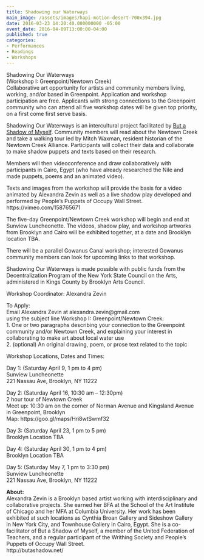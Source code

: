 ```yaml
---
title: Shadowing our Waterways
main_image: /assets/images/hapi-motion-desert-700x394.jpg
date: 2016-03-23 14:20:40.000000000 -05:00
event_date: 2016-04-09T13:00:00-04:00
published: true
categories:
- Performances
- Readings
- Workshops
---
```

<p>Shadowing Our Waterways<br />
(Workshop I: Greenpoint/Newtown Creek)<br />
Collaborative art opportunity for artists and community members living, working, and/or based in Greenpoint. Application and workshop participation are free. Applicants with strong connections to the Greenpoint community who can attend all five workshop dates will be given top priority, on a first come first serve basis.</p>
<p>Shadowing Our Waterways is an intercultural project facilitated by <a href="http://butashadow.net/">But a Shadow of Myself</a>. Community members will read about the Newtown Creek and take a walking tour led by Mitch Waxman, resident historian of the Newtown Creek Alliance. Participants will collect their data and collaborate to make shadow puppets and texts based on their research.</p>
<p>Members will then videoconference and draw collaboratively with participants in Cairo, Egypt (who have already researched the Nile and made puppets, poems and an animated video).</p>
<p>Texts and images from the workshop will provide the basis for a video animated by Alexandra Zevin as well as a live shadow play developed and performed by People’s Puppets of Occupy Wall Street. https://vimeo.com/158765671</p>
<p>The five-day Greenpoint/Newtown Creek workshop will begin and end at Sunview Luncheonette. The videos, shadow play, and workshop artworks from Brooklyn and Cairo will be exhibited together, at a date and Brooklyn location TBA.</p>
<p>There will be a parallel Gowanus Canal workshop; interested Gowanus community members can look for upcoming links to that workshop.</p>
<p>Shadowing Our Waterways is made possible with public funds from the<br />
Decentralization Program of the New York State Council on the Arts, administered in Kings County by Brooklyn Arts Council.</p>
<p>Workshop Coordinator: Alexandra Zevin</p>
<p>To Apply:<br />
Email Alexandra Zevin at alexandra.zevin@gmail.com<br />
using the subject line Workshop I: Greenpoint/Newtown Creek:<br />
1. One or two paragraphs describing your connection to the Greenpoint community and/or Newtown Creek, and explaining your interest in collaborating to make art about local water use<br />
2. (optional) An original drawing, poem, or prose text related to the topic</p>
<p>Workshop Locations, Dates and Times:</p>
<p>Day 1: (Saturday April 9, 1 pm to 4 pm)<br />
Sunview Luncheonette<br />
221 Nassau Ave, Brooklyn, NY 11222</p>
<p>Day 2: (Saturday April 16, 10:30 am – 12:30pm)<br />
2 hour tour of Newtown Creek<br />
Meet up: 10:30 am on the corner of Norman Avenue and Kingsland Avenue in Greenpoint, Brooklyn<br />
Map: https://goo.gl/maps/Hri8wtSwmf32</p>
<p>Day 3: (Saturday April 23, 1 pm to 5 pm)<br />
Brooklyn Location TBA</p>
<p>Day 4: (Saturday April 30, 1 pm to 4 pm)<br />
Brooklyn Location TBA</p>
<p>Day 5: (Saturday May 7, 1 pm to 3:30 pm)<br />
Sunview Luncheonette<br />
221 Nassau Ave, Brooklyn, NY 11222</p>
<p><strong>About:</strong><br />
Alexandra Zevin is a Brooklyn based artist working with interdisciplinary and collaborative projects. She earned her BFA at the School of the Art Institute of Chicago and her MFA at Columbia University. Her work has been exhibited at such locations as Cynthia Broan Gallery and Sideshow Gallery in New York City, and Townhouse Gallery in Cairo, Egypt. She is a co-facilitator of But a Shadow of Myself, a member of the United Federation of Teachers, and a regular participant of the Writhing Society and People’s Puppets of Occupy Wall Street.<br />
http://butashadow.net/</p>
